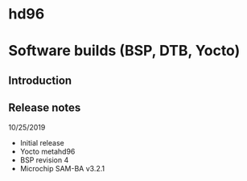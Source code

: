 # hd96
Software builds (BSP, DTB, Yocto)
====================================================

Introduction
------------------------

Release notes
-----------
10/25/2019
  - Initial release
  - Yocto metahd96
  - BSP revision 4
  - Microchip SAM-BA v3.2.1

